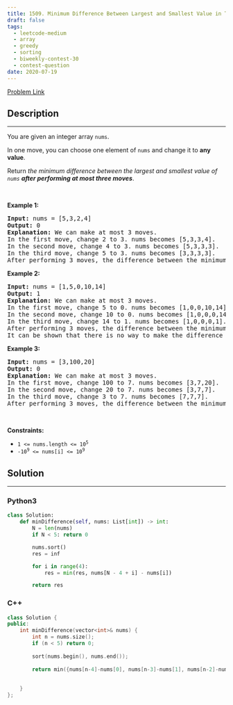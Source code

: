 ```yaml
---
title: 1509. Minimum Difference Between Largest and Smallest Value in Three Moves
draft: false
tags: 
  - leetcode-medium
  - array
  - greedy
  - sorting
  - biweekly-contest-30
  - contest-question
date: 2020-07-19
---
```


[Problem Link](https://leetcode.com/problems/minimum-difference-between-largest-and-smallest-value-in-three-moves/)

## Description

---
<p>You are given an integer array <code>nums</code>.</p>

<p>In one move, you can choose one element of <code>nums</code> and change it to <strong>any value</strong>.</p>

<p>Return <em>the minimum difference between the largest and smallest value of <code>nums</code> <strong>after performing at most three moves</strong></em>.</p>

<p>&nbsp;</p>
<p><strong class="example">Example 1:</strong></p>

<pre>
<strong>Input:</strong> nums = [5,3,2,4]
<strong>Output:</strong> 0
<strong>Explanation:</strong> We can make at most 3 moves.
In the first move, change 2 to 3. nums becomes [5,3,3,4].
In the second move, change 4 to 3. nums becomes [5,3,3,3].
In the third move, change 5 to 3. nums becomes [3,3,3,3].
After performing 3 moves, the difference between the minimum and maximum is 3 - 3 = 0.
</pre>

<p><strong class="example">Example 2:</strong></p>

<pre>
<strong>Input:</strong> nums = [1,5,0,10,14]
<strong>Output:</strong> 1
<strong>Explanation:</strong> We can make at most 3 moves.
In the first move, change 5 to 0. nums becomes [1,0,0,10,14].
In the second move, change 10 to 0. nums becomes [1,0,0,0,14].
In the third move, change 14 to 1. nums becomes [1,0,0,0,1].
After performing 3 moves, the difference between the minimum and maximum is 1 - 0 = 1.
It can be shown that there is no way to make the difference 0 in 3 moves.</pre>

<p><strong class="example">Example 3:</strong></p>

<pre>
<strong>Input:</strong> nums = [3,100,20]
<strong>Output:</strong> 0
<strong>Explanation:</strong> We can make at most 3 moves.
In the first move, change 100 to 7. nums becomes [3,7,20].
In the second move, change 20 to 7. nums becomes [3,7,7].
In the third move, change 3 to 7. nums becomes [7,7,7].
After performing 3 moves, the difference between the minimum and maximum is 7 - 7 = 0.
</pre>

<p>&nbsp;</p>
<p><strong>Constraints:</strong></p>

<ul>
	<li><code>1 &lt;= nums.length &lt;= 10<sup>5</sup></code></li>
	<li><code>-10<sup>9</sup> &lt;= nums[i] &lt;= 10<sup>9</sup></code></li>
</ul>


## Solution

---
### Python3
``` py title='minimum-difference-between-largest-and-smallest-value-in-three-moves'
class Solution:
    def minDifference(self, nums: List[int]) -> int:
        N = len(nums)
        if N < 5: return 0

        nums.sort()
        res = inf

        for i in range(4):
            res = min(res, nums[N - 4 + i] - nums[i])

        return res
```
### C++
``` cpp title='minimum-difference-between-largest-and-smallest-value-in-three-moves'
class Solution {
public:
    int minDifference(vector<int>& nums) {
        int n = nums.size();
        if (n < 5) return 0;
        
        sort(nums.begin(), nums.end());
        
        return min({nums[n-4]-nums[0], nums[n-3]-nums[1], nums[n-2]-nums[2], nums[n-1]-nums[3]});
        
        
    }
};
```


